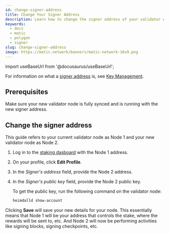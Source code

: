 ```yaml
---
id: change-signer-address
title: Change Your Signer Address
description: Learn how to change the signer address of your validator on the Polygon Network.
keywords:
  - docs
  - matic
  - polygon
  - signer
slug: change-signer-address
image: https://matic.network/banners/matic-network-16x9.png 
---
```

import useBaseUrl from '@docusaurus/useBaseUrl';

For information on what a [signer address](../glossary#signer-address) is, see 
[Key Management](../validator/core-components/key-management).

## Prerequisites

Make sure your new validator node is fully synced and is running with the new signer address.

## Change the signer address

This guide refers to your current validator node as Node 1 and your new validator node as Node 2.

1. Log in to the [staking dasboard](https://wallet.polygon.technology/staking/) with the Node 1 address.
1. On your profile, click **Edit Profile**.
1. In the *Signer's address* field, provide the Node 2 address.
1. In the *Signer's public key* field, provide the Node 2 public key.

   To get the public key, run the following command on the validator node:

   ```sh
   heimdalld show-account
   ```

Clicking **Save** will save your new details for your node. This essentially means that Node 1 will be your address that controls the stake, where the rewards will be sent to, etc. And Node 2 will now be performing activities like signing blocks, signing checkpoints, etc.
